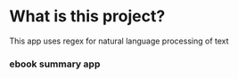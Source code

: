 # What is this project?
This app uses regex for natural language processing of text
### ebook summary app